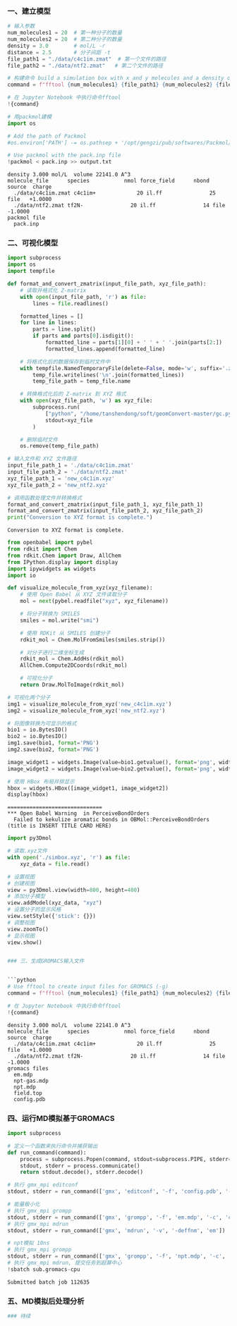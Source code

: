 ### 一、建立模型


```python
# 输入参数
num_molecules1 = 20  # 第一种分子的数量
num_molecules2 = 20  # 第二种分子的数量
density = 3.0        # mol/L -r
distance = 2.5       # 分子间距 -t
file_path1 = "./data/c4c1im.zmat"  # 第一个文件的路径
file_path2 = "./data/ntf2.zmat"   # 第二个文件的路径

# 构建命令 build a simulation box with x and y molecules and a density of densiy mol/L
command = f"fftool {num_molecules1} {file_path1} {num_molecules2} {file_path2} -r {density}"

# 在 Jupyter Notebook 中执行命令fftool
!{command}

# 用packmol建模
import os

# Add the path of Packmol
#os.environ['PATH'] -= os.pathsep + '/opt/gengzi/pub/softwares/Packmol/packmol-20.3.5'

# Use packmol with the pack.inp file
!packmol < pack.inp >> output.txt
```

    density 3.000 mol/L  volume 22141.0 A^3
    molecule_file      species           nmol force_field      nbond source  charge
      ./data/c4c1im.zmat c4c1im+             20 il.ff               25 file   +1.0000
      ./data/ntf2.zmat tf2N-               20 il.ff               14 file   -1.0000
    packmol file
      pack.inp


### 二、可视化模型


```python
import subprocess
import os
import tempfile

def format_and_convert_zmatrix(input_file_path, xyz_file_path):
    # 读取并格式化 Z-matrix
    with open(input_file_path, 'r') as file:
        lines = file.readlines()

    formatted_lines = []
    for line in lines:
        parts = line.split()
        if parts and parts[0].isdigit():
            formatted_line = parts[1][0] + ' ' + ' '.join(parts[2:])
            formatted_lines.append(formatted_line)

    # 将格式化后的数据保存到临时文件中
    with tempfile.NamedTemporaryFile(delete=False, mode='w', suffix='.zmat') as temp_file:
        temp_file.writelines('\n'.join(formatted_lines))
        temp_file_path = temp_file.name

    # 转换格式化后的 Z-matrix 到 XYZ 格式
    with open(xyz_file_path, 'w') as xyz_file:
        subprocess.run(
            ["python", "/home/tanshendong/soft/geomConvert-master/gc.py", "-zmat", temp_file_path],
            stdout=xyz_file
        )

    # 删除临时文件
    os.remove(temp_file_path)

# 输入文件和 XYZ 文件路径
input_file_path_1 = './data/c4c1im.zmat'
input_file_path_2 = './data/ntf2.zmat'
xyz_file_path_1 = 'new_c4c1im.xyz'
xyz_file_path_2 = 'new_ntf2.xyz'

# 调用函数处理文件并转换格式
format_and_convert_zmatrix(input_file_path_1, xyz_file_path_1)
format_and_convert_zmatrix(input_file_path_2, xyz_file_path_2)
print("Conversion to XYZ format is complete.")
```

    Conversion to XYZ format is complete.



```python
from openbabel import pybel
from rdkit import Chem
from rdkit.Chem import Draw, AllChem
from IPython.display import display
import ipywidgets as widgets
import io

def visualize_molecule_from_xyz(xyz_filename):
    # 使用 Open Babel 从 XYZ 文件读取分子
    mol = next(pybel.readfile("xyz", xyz_filename))

    # 将分子转换为 SMILES
    smiles = mol.write("smi")

    # 使用 RDKit 从 SMILES 创建分子
    rdkit_mol = Chem.MolFromSmiles(smiles.strip())

    # 对分子进行二维坐标生成
    rdkit_mol = Chem.AddHs(rdkit_mol)
    AllChem.Compute2DCoords(rdkit_mol)

    # 可视化分子
    return Draw.MolToImage(rdkit_mol)

# 可视化两个分子
img1 = visualize_molecule_from_xyz('new_c4c1im.xyz')
img2 = visualize_molecule_from_xyz('new_ntf2.xyz')

# 将图像转换为可显示的格式
bio1 = io.BytesIO()
bio2 = io.BytesIO()
img1.save(bio1, format='PNG')
img2.save(bio2, format='PNG')

image_widget1 = widgets.Image(value=bio1.getvalue(), format='png', width=200, height=200)
image_widget2 = widgets.Image(value=bio2.getvalue(), format='png', width=200, height=200)

# 使用 HBox 布局并排显示
hbox = widgets.HBox([image_widget1, image_widget2])
display(hbox)
```

    ==============================
    *** Open Babel Warning  in PerceiveBondOrders
      Failed to kekulize aromatic bonds in OBMol::PerceiveBondOrders (title is INSERT TITLE CARD HERE)



```python
import py3Dmol

# 读取.xyz文件
with open('./simbox.xyz', 'r') as file:
    xyz_data = file.read()

# 设置视图
# 创建视图
view = py3Dmol.view(width=800, height=400)
# 添加分子模型
view.addModel(xyz_data, "xyz")
# 设置分子的显示风格
view.setStyle({'stick': {}})
# 调整视图
view.zoomTo()
# 显示视图
view.show()


### 三、生成GROMACS输入文件


```python
# Use fftool to create input files for GROMACS (-g)
command = f"fftool {num_molecules1} {file_path1} {num_molecules2} {file_path2} -r {density} -g"

# 在 Jupyter Notebook 中执行命令fftool
!{command}
```

    density 3.000 mol/L  volume 22141.0 A^3
    molecule_file      species           nmol force_field      nbond source  charge
      ./data/c4c1im.zmat c4c1im+             20 il.ff               25 file   +1.0000
      ./data/ntf2.zmat tf2N-               20 il.ff               14 file   -1.0000
    gromacs files
      em.mdp
      npt-gas.mdp
      npt.mdp
      field.top
      config.pdb


### 四、运行MD模拟基于GROMACS


```python
import subprocess

# 定义一个函数来执行命令并捕获输出
def run_command(command):
    process = subprocess.Popen(command, stdout=subprocess.PIPE, stderr=subprocess.PIPE)
    stdout, stderr = process.communicate()
    return stdout.decode(), stderr.decode()

# 执行 gmx_mpi editconf
stdout, stderr = run_command(['gmx', 'editconf', '-f', 'config.pdb', '-o', 'conf.gro'])

# 能量极小化
# 执行 gmx_mpi grompp
stdout, stderr = run_command(['gmx', 'grompp', '-f', 'em.mdp', '-c', 'conf.gro', '-p', 'field.top', '-o', 'em'])
# 执行 gmx_mpi mdrun
stdout, stderr = run_command(['gmx', 'mdrun', '-v', '-deffnm', 'em'])

# npt模拟 10ns
# 执行 gmx_mpi grompp
stdout, stderr = run_command(['gmx', 'grompp', '-f', 'npt.mdp', '-c', 'em.gro', '-p', 'field.top', '-o', 'npt'])
# 执行 gmx_mpi mdrun, 提交任务到超算中心
!sbatch sub.gromacs-cpu
```

    Submitted batch job 112635


### 五、MD模拟后处理分析


```python
### 待续
```
